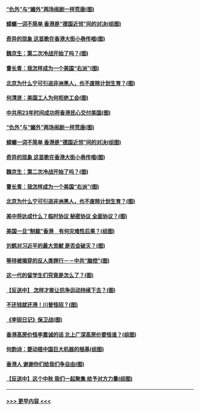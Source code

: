 #### [“仇外”与“媚外”两场闹剧一样荒唐(图)](../pages/p4/907689.md?t=09180722) 
#### [蟑螂一词不简单 香港是“德国近邻”间的对决(组图)](../pages/p4/907618.md?t=09180722) 
#### [奇异的现象 这首歌在香港大街小巷传唱(图)](../pages/p4/907583.md?t=09180722) 
#### [魏京生：第二次冷战开始了吗？(图)](../pages/p4/907581.md?t=09180722) 
#### [曹长青：我怎样成为一个美国“右派”(图)](../pages/p4/907580.md?t=09180722) 
#### [北京为什么宁可引进非洲黑人，也不废除计划生育？(图)](../pages/p4/907577.md?t=09180722) 
#### [何清涟：美国工人为何拒绝工会(图)](../pages/p4/907701.md?t=09180722) 
#### [中共用23年时间成功将香港民心交付美国(图)](../pages/p4/907698.md?t=09180722) 
#### [“仇外”与“媚外”两场闹剧一样荒唐(图)](../pages/p4/907689.md?t=09180722) 
#### [蟑螂一词不简单 香港是“德国近邻”间的对决(组图)](../pages/p4/907618.md?t=09180722) 
#### [奇异的现象 这首歌在香港大街小巷传唱(图)](../pages/p4/907583.md?t=09180722) 
#### [魏京生：第二次冷战开始了吗？(图)](../pages/p4/907581.md?t=09180722) 
#### [曹长青：我怎样成为一个美国“右派”(图)](../pages/p4/907580.md?t=09180722) 
#### [北京为什么宁可引进非洲黑人，也不废除计划生育？(图)](../pages/p4/907577.md?t=09180722) 
#### [美中将达成什么？临时协议 秘密协议 全面协议？(图)](../pages/p4/907576.md?t=09180722) 
#### [美国一旦“制裁”香港　有何灾难性后果？(组图)](../pages/p4/907575.md?t=09180722) 
#### [刘鹤对习近平的最大贡献 是否会破灭？(图)](../pages/p4/907509.md?t=09180722) 
#### [等待被揭穿的反人类罪行－－中共“脑控”(图)](../pages/p4/907167.md?t=09180722) 
#### [这一代的留学生们究竟是怎么了？(图)](../pages/p4/907473.md?t=09180722) 
#### [【反送中】 怎样才能让抗争运动持续下去？(图)](../pages/p4/907466.md?t=09180722) 
#### [不还钱就还港！川普怪招？(图)](../pages/p4/907474.md?t=09180722) 
#### [《李锐日记》保卫战(图)](../pages/p4/907465.md?t=09180722) 
#### [香港高房价怪李嘉诚的话 北上广深高房价要怪谁？(组图)](../pages/p4/907471.md?t=09180722) 
#### [何韵诗：要动摇中国巨大机器的根基(组图)](../pages/p4/907469.md?t=09180722) 
#### [香港人 谢谢你们给我们争自由(图)](../pages/p4/907402.md?t=09180722) 
#### [【反送中】这个中秋 我们一起聚集 给予对方力量(组图)](../pages/p4/907401.md?t=09180722) 

----
#### [ >>> 更早内容 <<< ](../indexes/p4-earlier.md)
